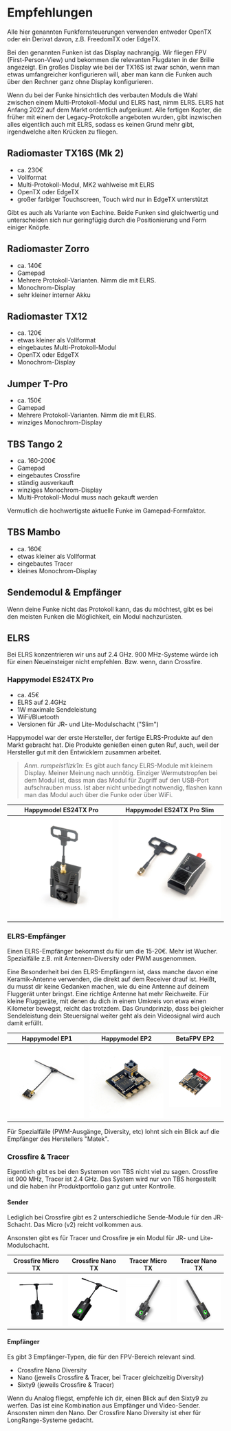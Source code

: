 # Empfehlungen

Alle hier genannten Funkfernsteuerungen verwenden entweder OpenTX oder ein Derivat davon, z.B. FreedomTX oder EdgeTX.

Bei den genannten Funken ist das Display nachrangig.
Wir fliegen FPV (First-Person-View) und bekommen die relevanten Flugdaten in der Brille angezeigt. Ein großes Display wie bei der TX16S ist zwar schön, wenn man etwas umfangreicher konfigurieren will, aber man kann die Funken auch über den Rechner ganz ohne Display konfigurieren.

Wenn du bei der Funke hinsichtlich des verbauten Moduls die Wahl zwischen einem Multi-Protokoll-Modul und ELRS hast, nimm ELRS. ELRS hat Anfang 2022 auf dem Markt ordentlich aufgeräumt. Alle fertigen Kopter, die früher mit einem der Legacy-Protokolle angeboten wurden, gibt inzwischen alles eigentlich auch mit ELRS, sodass es keinen Grund mehr gibt, irgendwelche alten Krücken zu fliegen.

## Radiomaster TX16S (Mk 2)

- ca. 230€
- Vollformat
- Multi-Protokoll-Modul, MK2 wahlweise mit ELRS
- OpenTX oder EdgeTX
- großer farbiger Touchscreen, Touch wird nur in EdgeTX unterstützt

Gibt es auch als Variante von Eachine. Beide Funken sind gleichwertig und unterscheiden sich nur geringfügig durch die Positionierung und Form einiger Knöpfe.

## Radiomaster Zorro

- ca. 140€
- Gamepad
- Mehrere Protokoll-Varianten. Nimm die mit ELRS.
- Monochrom-Display
- sehr kleiner interner Akku

## Radiomaster TX12

- ca. 120€
- etwas kleiner als Vollformat
- eingebautes Multi-Protokoll-Modul
- OpenTX oder EdgeTX
- Monochrom-Display

## Jumper T-Pro

- ca. 150€
- Gamepad
- Mehrere Protokoll-Varianten. Nimm die mit ELRS.
- winziges Monochrom-Display

## TBS Tango 2

- ca. 160-200€
- Gamepad
- eingebautes Crossfire
- ständig ausverkauft
- winziges Monochrom-Display
- Multi-Protokoll-Modul muss nach gekauft werden

Vermutlich die hochwertigste aktuelle Funke im Gamepad-Formfaktor.

## TBS Mambo

- ca. 160€
- etwas kleiner als Vollformat
- eingebautes Tracer
- kleines Monochrom-Display

## Sendemodul & Empfänger

Wenn deine Funke nicht das Protokoll kann, das du möchtest, gibt es bei den meisten Funken die Möglichkeit, ein Modul nachzurüsten.

## ELRS

Bei ELRS konzentrieren wir uns auf 2.4 GHz. 900 MHz-Systeme würde ich für einen Neueinsteiger nicht empfehlen. Bzw. wenn, dann Crossfire.

### Happymodel ES24TX Pro

- ca. 45€
- ELRS auf 2.4GHz
- 1W maximale Sendeleistung
- WiFi/Bluetooth
- Versionen für JR- und Lite-Modulschacht ("Slim")

Happymodel war der erste Hersteller, der fertige ELRS-Produkte auf den Markt gebracht hat. Die Produkte genießen einen guten Ruf, auch, weil der Hersteller gut mit den Entwicklern zusammen arbeitet.

> *Anm. rumpelst1lzk1n*: Es gibt auch fancy ELRS-Module mit kleinem Display. Meiner Meinung nach unnötig. Einziger Wermutstropfen bei dem Modul ist, dass man das Modul für Zugriff auf den USB-Port aufschrauben muss. Ist aber nicht unbedingt notwendig, flashen kann man das Modul auch über die Funke oder über WiFi.

| Happymodel ES24TX Pro                            | Happymodel ES24TX Pro Slim                              |
| ------------------------------------------------ | ------------------------------------------------------- |
| ![JR-Bay Modul](/img/happymodel/ES24TX_Pro.jpg) | ![Lite-Bay Modul](/img/happymodel/ES24TX_Pro_slim.jpg) |

### ELRS-Empfänger

Einen ELRS-Empfänger bekommst du für um die 15-20€. Mehr ist Wucher. Spezialfälle z.B. mit Antennen-Diversity oder PWM ausgenommen.

Eine Besonderheit bei den ELRS-Empfängern ist, dass manche davon eine Keramik-Antenne verwenden, die direkt auf dem Receiver drauf ist. Heißt, du musst dir keine Gedanken machen, wie du eine Antenne auf deinem Fluggerät unter bringst. Eine richtige Antenne hat mehr Reichweite. Für kleine Fluggeräte, mit denen du dich in einem Umkreis von etwa einen Kilometer bewegst, reicht das trotzdem. Das Grundprinzip, dass bei gleicher Sendeleistung dein Steuersignal weiter geht als dein Videosignal wird auch damit erfüllt.

| Happymodel EP1                                 | Happymodel EP2                                 | BetaFPV EP2                                            |
| ---------------------------------------------- | ---------------------------------------------- | ------------------------------------------------------ |
| ![Happymodel EP1](/img/happymodel/EP1_RX.jpg) | ![Happymodel EP2](/img/happymodel/EP2_RX.jpg) | ![BetaFPV EP2](/img/betafpv/EP2_RX_flat_ceramic.webp) |

Für Spezialfälle (PWM-Ausgänge, Diversity, etc) lohnt sich ein Blick auf die Empfänger des Herstellers "Matek".

### Crossfire & Tracer

Eigentlich gibt es bei den Systemen von TBS nicht viel zu sagen. Crossfire ist 900 MHz, Tracer ist 2.4 GHz. Das System wird nur von TBS hergestellt und die haben ihr Produktportfolio ganz gut unter Kontrolle.

#### Sender

Lediglich bei Crossfire gibt es 2 unterschiedliche Sende-Module für den JR-Schacht. Das Micro (v2) reicht vollkommen aus.

Ansonsten gibt es für Tracer und Crossfire je ein Modul für JR- und Lite-Modulschacht.

| Crossfire Micro TX                                             | Crossfire Nano TX                                                  | Tracer Micro TX                                          | Tracer Nano TX                                               |
| -------------------------------------------------------------- | ------------------------------------------------------------------ | -------------------------------------------------------- | ------------------------------------------------------------ |
| ![Crossfire Micro TX](/img/team_blacksheep/Crossfire_Mtx.jpg) | ![Crossfire Nano TX](/img/team_blacksheep/Crossfire_Mtx_lite.jpg) | ![Tracer Micro TX](/img/team_blacksheep/Tracer_Mtx.jpg) | ![Tracer Nano TX](/img/team_blacksheep/Tracer_Mtx_lite.jpg) |

#### Empfänger

Es gibt 3 Empfänger-Typen, die für den FPV-Bereich relevant sind.

- Crossfire Nano Diversity
- Nano (jeweils Crossfire & Tracer, bei Tracer gleichzeitig Diversity)
- Sixty9 (jeweils Crossfire & Tracer)

Wenn du Analog fliegst, empfehle ich dir, einen Blick auf den Sixty9 zu werfen. Das ist eine Kombination aus Empfänger und Video-Sender. Ansonsten nimm den Nano. Der Crossfire Nano Diversity ist eher für LongRange-Systeme gedacht.

